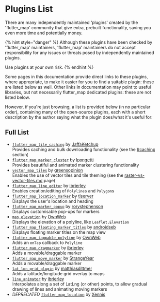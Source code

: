 # Plugins List

There are many independently maintained 'plugins' created by the 'flutter\_map' community that give extra, prebuilt functionality, saving you even more time and potentially money.

{% hint style="danger" %}
Although these plugins have been checked by 'flutter\_map' maintainers, 'flutter\_map' maintainers do not accept responsibility for any issues or threats posed by independently maintained plugins.

Use plugins at your own risk.
{% endhint %}

Some pages in this documentation provide direct links to these plugins, where appropriate, to make it easier for you to find a suitable plugin: these are listed below as well. Other links in documentation may point to useful libraries, but not necessarily flutter\_map dedicated plugins: these are not listed below.

However, if you're just browsing, a list is provided below (in no particular order), containing many of the open-source plugins, each with a short description by the author saying what the plugin does/what it's useful for:

## Full List

* [`flutter_map_tile_caching`](https://github.com/JaffaKetchup/flutter\_map\_tile\_caching) by [JaffaKetchup](https://github.com/JaffaKetchup)\
  Provides caching and bulk downloading functionality (see the [#caching](../usage/layers/tile-layer/tile-providers.md#caching "mention") section)
* [`flutter_map_marker_cluster`](https://github.com/lpongetti/flutter\_map\_marker\_cluster) by [lpongetti](https://github.com/lpongetti)\
  Provides beautiful and animated marker clustering functionality
* [`vector_map_tiles`](https://github.com/greensopinion/flutter-vector-map-tiles) by [greensopinion](https://github.com/greensopinion)\
  Enables the use of vector tiles and tile theming (see the [raster-vs-vector-tiles.md](../getting-started/explanation/raster-vs-vector-tiles.md "mention") page)
* [`flutter_map_line_editor`](https://github.com/ibrierley/flutter\_map\_line\_editor) by [ibrierley](https://github.com/ibrierley)\
  Enables creation/editing of `Polyline`s and `Polygon`s
* [`flutter_map_location_marker`](https://github.com/tlserver/flutter\_map\_location\_marker) by [tlserver](https://github.com/tlserver)\
  Displays the user's location and heading
* [`flutter_map_marker_popup`](https://github.com/rorystephenson/flutter\_map\_marker\_popup) by [rorystephenson](https://github.com/rorystephenson)\
  Displays customisable pop-ups for markers
* [`map_elevation`](https://github.com/OwnWeb/map\_elevation) by [OwnWeb](https://github.com/OwnWeb)\
  Displays the elevation of a polyline, like `Leaflet.Elevation`
* [`flutter_map_floating_marker_titles`](https://github.com/androidseb/flutter\_map\_floating\_marker\_titles) by [androidseb](https://github.com/androidseb)\
  Displays floating marker titles on the map view
* [`flutter_map_tappable_polyline`](https://github.com/OwnWeb/flutter\_map\_tappable\_polyline) by [OwnWeb](https://github.com/OwnWeb)\
  Adds an `onTap` callback to `Polyline`
* [`flutter_map_dragmarker`](https://github.com/ibrierley/flutter\_map\_dragmarker) by [ibrierley](https://github.com/ibrierley)\
  Adds a movable/draggable marker
* [`flutter_map_move_marker`](https://github.com/StrangeYear/flutter\_map\_move\_marker) by [StrangeYear](https://github.com/StrangeYear)\
  Adds a movable/draggable marker
* [`lat_lon_grid_plugin`](https://github.com/matthiasdittmer/lat\_lon\_grid\_plugin) by [matthiasdittmer](https://github.com/matthiasdittmer)\
  Adds a latitude/longitude grid overlay to maps
* [`line_animator`](https://github.com/ibrierley/line\_animator) by [ibrierley](https://github.com/ibrierley)\
  Interpolates along a set of LatLng (or other) points, to allow gradual drawing of lines and animating moving markers
* _DEPRECATED_ [`flutter_map_location`](https://github.com/Xennis/flutter\_map\_location) by [Xennis](https://github.com/Xennis)
